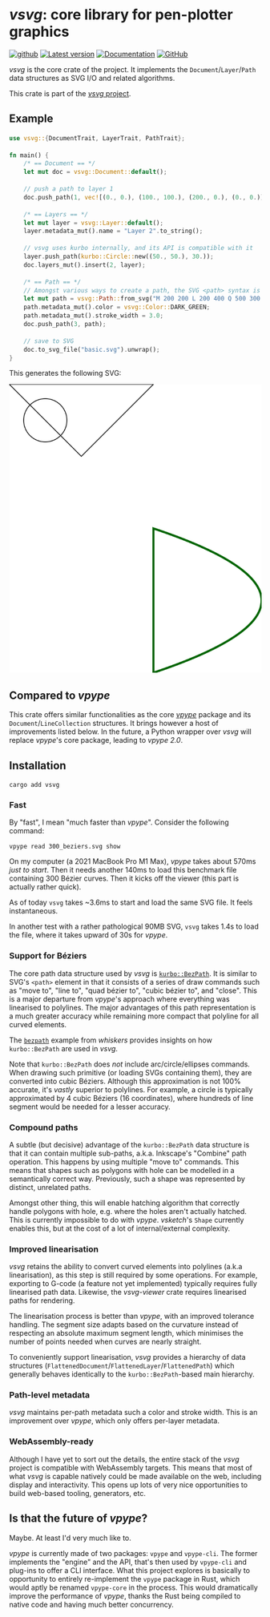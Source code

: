 # *vsvg*: core library for pen-plotter graphics

[<img alt="github" src="https://img.shields.io/badge/github-abey79/vsvg-8da0cb?logo=github" height="20">](https://github.com/abey79/vsvg)
[![Latest version](https://img.shields.io/crates/v/vsvg.svg)](https://crates.io/crates/vsvg)
[![Documentation](https://docs.rs/vsvg/badge.svg)](https://docs.rs/vsvg)
[![GitHub](https://img.shields.io/github/license/abey79/vsvg)](https://github.com/abey79/vsvg/blob/master/LICENSE)


*vsvg* is the core crate of the project. It implements the `Document`/`Layer`/`Path` data structures as SVG I/O and related algorithms.

This crate is part of the [*vsvg* project](https://github.com/abey79/vsvg).

## Example

```rust
use vsvg::{DocumentTrait, LayerTrait, PathTrait};

fn main() {
    /* == Document == */
    let mut doc = vsvg::Document::default();

    // push a path to layer 1
    doc.push_path(1, vec![(0., 0.), (100., 100.), (200., 0.), (0., 0.)]);

    /* == Layers == */
    let mut layer = vsvg::Layer::default();
    layer.metadata_mut().name = "Layer 2".to_string();

    // vsvg uses kurbo internally, and its API is compatible with it
    layer.push_path(kurbo::Circle::new((50., 50.), 30.));
    doc.layers_mut().insert(2, layer);

    /* == Path == */
    // Amongst various ways to create a path, the SVG <path> syntax is supported.
    let mut path = vsvg::Path::from_svg("M 200 200 L 200 400 Q 500 300 200 200 Z").unwrap();
    path.metadata_mut().color = vsvg::Color::DARK_GREEN;
    path.metadata_mut().stroke_width = 3.0;
    doc.push_path(3, path);

    // save to SVG
    doc.to_svg_file("basic.svg").unwrap();
}
```

This generates the following SVG:

![demo SVG](examples/basic.svg)


## Compared to *vpype*

This crate offers similar functionalities as the core [*vpype*](https://github.com/abey79/vpype) package and its `Document`/`LineCollection` structures. It brings however a host of improvements listed below. In the future, a Python wrapper over *vsvg* will replace *vpype*'s core package, leading to *vpype 2.0*.

## Installation

```
cargo add vsvg
```

### Fast

By "fast", I mean "much faster than *vpype*". Consider the following command:

```
vpype read 300_beziers.svg show
```

On my computer (a 2021 MacBook Pro M1 Max), *vpype* takes about 570ms *just to start*. Then it needs another 140ms to load this benchmark file containing 300 Bézier curves. Then it kicks off the viewer (this part is actually rather quick).

As of today `vsvg` takes ~3.6ms to start and load the same SVG file. It feels instantaneous.

In another test with a rather pathological 90MB SVG, `vsvg` takes 1.4s to load the file, where it takes upward of 30s for *vpype*.


### Support for Béziers

The core path data structure used by *vsvg* is [`kurbo::BezPath`](https://docs.rs/kurbo/latest/kurbo/struct.BezPath.html). It is similar to SVG's `<path>` element in that it consists of a series of draw commands such as "move to", "line to", "quad bézier to", "cubic bézier to", and "close". This is a major departure from *vpype*'s approach where everything was linearised to polylines. The major advantages of this path representation is a much greater accuracy while remaining more compact that polyline for all curved elements.

The [`bezpath`](../whiskers/examples/bezpath.rs) example from *whiskers* provides insights on how `kurbo::BezPath` are used in *vsvg*.

Note that `kurbo::BezPath` does *not* include arc/circle/ellipses commands. When drawing such primitive (or loading SVGs containing them), they are converted into cubic Béziers. Although this approximation is not 100% accurate, it's _vastly_ superior to polylines. For example, a circle is typically approximated by 4 cubic Béziers (16 coordinates), where hundreds of line segment would be needed for a lesser accuracy.

### Compound paths

A subtle (but decisive) advantage of the `kurbo::BezPath` data structure is that it can contain multiple sub-paths, a.k.a. Inkscape's "Combine" path operation. This happens by using multiple "move to" commands. This means that shapes such as polygons with hole can be modelled in a semantically correct way. Previously, such a shape was represented by distinct, unrelated paths.

Amongst other thing, this will enable hatching algorithm that correctly handle polygons with hole, e.g. where the holes aren't actually hatched. This is currently impossible to do with *vpype*. *vsketch*'s `Shape` currently enables this, but at the cost of a lot of internal/external complexity.

### Improved linearisation

*vsvg* retains the ability to convert curved elements into polylines (a.k.a linearisation), as this step is still required by some operations. For example, exporting to G-code (a feature not yet implemented) typically requires fully linearised path data. Likewise, the *vsvg-viewer* crate requires linearised paths for rendering.

The linearisation process is better than *vpype*, with an improved tolerance handling. The segment size adapts based on the curvature instead of respecting an absolute maximum segment length, which minimises the number of points needed when curves are nearly straight.

To conveniently support linearisation, *vsvg* provides a hierarchy of data structures (`FlattenedDocument`/`FlattenedLayer`/`FlattenedPath`) which generally behaves identically to the `kurbo::BezPath`-based main hierarchy.

### Path-level metadata

*vsvg* maintains per-path metadata such a color and stroke width. This is an improvement over *vpype*, which only offers per-layer metadata.

### WebAssembly-ready

Although I have yet to sort out the details, the entire stack of the *vsvg* project is compatible with WebAssembly targets. This means that most of what *vsvg* is capable natively could be made available on the web, including display and interactivity. This opens up lots of very nice opportunities to build web-based tooling, generators, etc.


## Is that the future of *vpype*?

Maybe. At least I'd very much like to.

*vpype* is currently made of two packages: `vpype` and `vpype-cli`. The former implements the "engine" and the API, that's then used by `vpype-cli` and plug-ins to offer a CLI interface. What this project explores is basically to opportunity to entirely re-implement the `vpype` package in Rust, which would aptly be renamed `vpype-core` in the process. This would dramatically improve the performance of *vpype*, thanks the Rust being compiled to native code and having much better concurrency.
